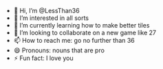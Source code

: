 - 👋 Hi, I’m @LessThan36
- 👀 I’m interested in all sorts
- 🌱 I’m currently learning how to make better tiles
- 💞️ I’m looking to collaborate on a new game like 27
- 📫 How to reach me: go no further than 36
- 😄 Pronouns: nouns that are pro
- ⚡ Fun fact: I love you

<!---
LessThan36/LessThan36 is a ✨ special ✨ repository because its `README.md` (this file) appears on your GitHub profile.
You can click the Preview link to take a look at your changes.
--->
